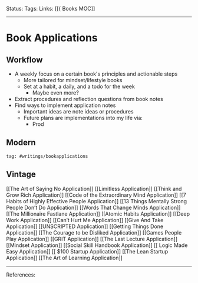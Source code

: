 Status:
Tags:
Links: [[{ Books MOC]]
___
# Book Applications
## Workflow
- A weekly focus on a certain book's principles and actionable steps
	- More tailored for mindset/lifestyle books
	- Set at a habit, a daily, and a todo for the week
		- Maybe even more?
- Extract procedures and reflection questions from book notes
- Find ways to implement application notes
	- Important ideas are note ideas or procedures
	- Future plans are implementations into my life via:
		- Prod
## Modern
```query
tag: #writings/bookapplications 
```
## Vintage
[[The Art of Saying No Application]]
[[Limitless Application]]
[[Think and Grow Rich Application]]
[[Code of the Extraordinary Mind Application]]
[[7 Habits of Highly Effective People Application]]
[[13 Things Mentally Strong People Don’t Do Application]]
[[Words That Change Minds Application]]
[[The Millionaire Fastlane Application]]
[[Atomic Habits Application]]
[[Deep Work Application]]
[[Can’t Hurt Me Application]]
[[Give And Take Application]]
[[UNSCRIPTED Application]]
[[Getting Things Done Application]]
[[The Courage to be Disliked Application]]
[[Games People Play Application]]
[[GRIT Application]]
[[The Last Lecture Application]]
[[Mindset Application]]
[[Social Skill Handbook Application]]
[[ Logic Made Easy Application]]
[[ $100 Startup Application]]
[[The Lean Startup Application]]
[[The Art of Learning Application]]
___
References:
 